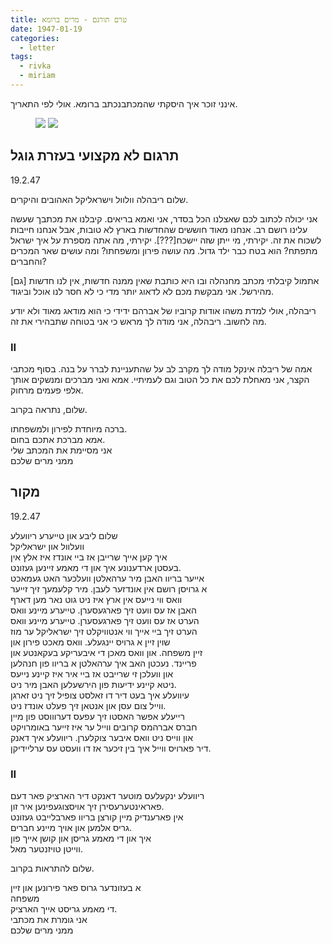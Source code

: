 ```yaml
---
title: טרם תורגם - מרים ברומא
date: 1947-01-19
categories:
  - letter
tags:
  - rivka
  - miriam
---
```


אינני זוכר איך היסקתי שהמכתבנכתב ברומא. אולי לפי התאריך.

<figure class="half">
    <a  href="/pupko-papers/assets/images/1947-01-19-miriam-1.jpg">
    <img src="/pupko-papers/assets/images/1947-01-19-miriam-1.jpg"></a>
    <a  href="/pupko-papers/assets/images/1947-01-19-miriam-2.jpg">
    <img src="/pupko-papers/assets/images/1947-01-19-miriam-2.jpg"></a>
</figure>

## תרגום לא מקצועי בעזרת גוגל
19.2.47

שלום ריבהלה וולוול וישראליקל האהובים והיקרים.

אני יכולה לכתוב לכם שאצלנו הכל בסדר, אני ואמא בריאים.
קיבלנו את מכתבך שעשה עלינו רושם רב.
אנחנו מאוד חוששים שהחדשות בארץ לא טובות, אבל אנחנו חייבות לשכוח את זה.
יקירתי, מי ייתן שזה יישכח[???]. יקירתי, מה אתה מספרת על איך ישראל מתפתח? הוא בטח כבר ילד גדול.
מה עושה פירון ומשפחתו? ומה עושים שאר המכרים והחברים?

אתמול קיבלתי מכתב מחנהלה ובו היא כותבת שאין ממנה חדשות, אין לנו חדשות [גם] מהירשל.
אני מבקשת מכם לא לדאוג יותר מדי כי לא חסר לנו אוכל וביגוד.

ריבהלה, אולי למדת משהו אודות קרוביו של אברהם ידידי כי הוא מודאג מאוד ולא יודע מה לחשוב. ריבהלה, אני מודה לך מראש כי אני בטוחה שתבהירי את זה.
### II
אמה של ריבלה אינקל מודה לך מקרב לב על שהתעניינת לברר על בנה.
בסוף מכתבי הקצר, אני מאחלת לכם את כל הטוב וגם לעמיתיי.
אמא ואני מברכים ומנשקים אותך אלפי פעמים מרחוק.

שלום, נתראה בקרוב.

ברכה מיוחדת לפירון ולמשפחתו.  
אמא מברכת אתכם בחום.  
אני מסיימת את המכתב שלי  
ממני מרים שלכם  

## מקור
19.2.47

שלום ליבע און טייערע ריוועלע  
וועלוול און ישראליקל  
איך קען אייך שרייבן אז ביי אונדז איז אלץ אין  
בעסטן ארדענונע איך און די מאמע זיינען געזונט.  
אייער בריוו האבן מיר ערהאלטן וועלכער האט געמאכט  
א גרויסן רושם אין אונדזער לעבן. מיר קלעמעך זיך זייער  
וואס ווי נייעס אין ארץ איז ניט גוט נאר מען דארף  
האבן אז עס וועט זיך פארגעסערן. טייערע מיינע וואס  
הערט אז עס וועט זיך פארגעסערן. טייערע מיינע וואס  
הערט זיך ביי אייך ווי אנטוויקלט  זיך ישראליקל ער מוז  
שוין זיין א גרויס יינגעלע. וואס מאכט פירון און  
זיין משפחה. און וואס מאכן די איבעריקע בעקאנטע און  
פריינד. נעכטן האב איך ערהאלטן א בריוו פון חנהלען  
און וועלכן זי שרייבט אז ביי איר איז קיינע נייעס  
ניטא קיינע ידיעות פון הירשעלען  האבן מיר ניט.  
עיוועלע איך בעט דיר דו זאלסט צופיל זיך ניט זארגן  
ווייל צום עסן און אנטאן זיך פעלט אונדז ניט.  
רייעלע אפשר האסטו זיך עפעס דערוווסט פון מיין  
חברס אברהמס קרובים ווייל ער איז זייער באומרויקט  
און ווייס ניט וואס איבער צוקלערן. ריוועלע איך דאנק  
דיר פארויס ווייל איך בין זיכער אז דו וועסט עס ערליידיקן.  

### II

ריוועלע ינקעלעס מוטער דאנקט דיר הארציק פאר דעם  
פאראינטערעסירן זיך אויסצוגעפינען איר זון.  
אין פארענדיק מיין קורצן בריוו פארבלייבט געזונט  
גריס אלמען און אויך מיינע חברים.  
איך און די מאמע גריסן און קושן אייך פון  
ווייטן טויזנטער מאל.  

שלום להתראות בקרוב.

א בעזונדער גרוס פאר פירונען און זיין  
משפחה  
די מאמע גריסט אייך הארציק.  
אני גומרת את מכתבי  
ממני מרים שלכם  
